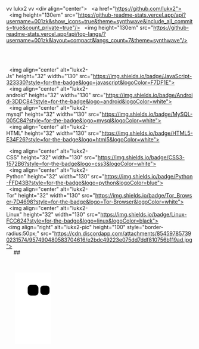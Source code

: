 vv lukx2 vv
 <div align="center"> 
   <a href="https://github.com/lukx2"> 
   <img height="130em" src="https://github-readme-stats.vercel.app/api?username=001zk&show_icons=true&theme=synthwave&include_all_commits=true&count_private=true"/> 
   <img height="130em" src="https://github-readme-stats.vercel.app/api/top-langs/?username=001zk&layout=compact&langs_count=7&theme=synthwave"/> 
 </div> 
 <div style="display: inline_block"><br> 
    
  
   <img align="center" alt="lukx2-Js" height="32" width="130" src="https://img.shields.io/badge/JavaScript-323330?style=for-the-badge&logo=javascript&logoColor=F7DF1E"> 
   <img align="center" alt="lukx2-android" height="32" width="130" src="https://img.shields.io/badge/Android-3DDC84?style=for-the-badge&logo=android&logoColor=white"> 
   <img align="center" alt="lukx2-mysql" height="32" width="130" src="https://img.shields.io/badge/MySQL-005C84?style=for-the-badge&logo=mysql&logoColor=white"> 
   <img align="center" alt="lukx2-HTML" height="32" width="130" src="https://img.shields.io/badge/HTML5-E34F26?style=for-the-badge&logo=html5&logoColor=white"> 
   <div/> 
   <img align="center" alt="lukx2-CSS" height="32" width="130" src="https://img.shields.io/badge/CSS3-1572B6?style=for-the-badge&logo=css3&logoColor=white"> 
   <img align="center" alt="lukx2-Python" height="32" width="130" src="https://img.shields.io/badge/Python-FFD43B?style=for-the-badge&logo=python&logoColor=blue"> 
   <img align="center" alt="lukx2-Tor" height="32" width="130" src="https://img.shields.io/badge/Tor_Browser-7D4698?style=for-the-badge&logo=Tor-Browser&logoColor=white"> 
   <img align="center" alt="lukx2-Linux" height="32" width="130" src="https://img.shields.io/badge/Linux-FCC624?style=for-the-badge&logo=linux&logoColor=black"> 
    
  <img align="right" alt="lukx2-pic" height="100" style="border-radius:50px;" src="https://cdn.discordapp.com/attachments/854597857390231574/957490480583704616/e2bdc49223e075dd7ddf810756b119ad.jpg"> 
   </div> 
    
   ## 
   
 <div>  
   <a href="https://instagram.com/hcluckas?utm_medium=copy_link/" target="_blank"><img src="https://img.shields.io/badge/-Instagram-%23E4405F?style=for-the-badge&logo=instagram&logoColor=white" target="_blank"></a> 
   <a href = "mailto:lucashenriquesdacosta@gmail.com"><img src="https://img.shields.io/badge/-Gmail-%23333?style=for-the-badge&logo=gmail&logoColor=white" target="_blank"></a> 
  
   
   
   ![Snake animation](https://github.com/rafaballerini/rafaballerini/blob/output/github-contribution-grid-snake.svg) 
  
 </div>
